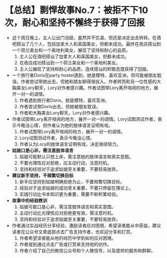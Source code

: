 # 【总结】剽悍故事No.7：被拒不下10次，耐心和坚持不懈终于获得了回报

-   这个周日晚上，主人公出门泡妞，虽然并不饥渴，但还是决定出去转转。在酒吧搭讪了几个人，包括加拿大人和英国美女，但都未成功。最终在夜店搭讪到一个荷兰美女和一个奥地利美女，展现了坚持和耐心的品质。
    1.  主人公在酒吧搭讪了加拿大人和英国美女，但都未成功。
    2.  在夜店成功搭讪到一个荷兰美女和一个奥地利美女。
    3.  主人公展现了坚持和耐心的品质，连续搭讪的积极态度获得了回报。
-   一个旅行者Doris在party hostel遇到，她是模特，喜欢亚洲，但可能被朋友耽误。作者尝试带她出去，但她和朋友聊得很投入。作者转而和另一位性感的大胸美女Lory聊天，Lory对作者感兴趣。作者试图带Lory离开喧闹的地方，展开一对一的调情。
    1.  作者遇到旅行者Doris，她是模特，喜欢亚洲。
    2.  作者尝试带Doris出去，但她被朋友耽误。
    3.  作者和大胸美女Lory聊天，Lory对作者感兴趣。
-   作者试图带Lory离开喧闹的地方，展开一对一的调情。Lory试图测试作者，表示今晚没心情，但作者认为她的肢体语言证明有戏。
    1.  作者试图带Lory离开喧闹的地方，展开一对一的调情。
    2.  Lory试图测试作者，表示今晚没心情。
    3.  作者认为Lory的肢体语言证明有戏，决定继续努力。
-   **姑娘口是心非，需注意肢体语言**
    1.  姑娘可能默认只想上床，需注意她的肢体语言和真实意图。
    2.  不要光理性应对拒绝，应主动行动，注意时机。
    3.  坚持和经验对于追求姑娘至关重要，不要轻易放弃。
-   **建议新手坚持，不频繁切换目标**
    1.  新手应坚持到姑娘明确拒绝为止，不要频繁切换目标。
    2.  经验对于追求姑娘的成功至关重要，不要只停留在理论上。
    3.  实践行动比书本知识更为重要，需要不断积累经验。
-   **故事中的经验教训**
    1.  姑娘可能口是心非，需注意肢体语言和真实意图。
    2.  主动行动比光理性应对拒绝更有效，需注意时机。
    3.  坚持和经验对于追求姑娘至关重要，不要轻易放弃。
-   作者通过实战经历分享经验，激励读者应对困境，希望读者能从中获益。建议读者在公众号文章底部点击广告支持作者，也欢迎分享和打赏。
    1.  作者希望读者能从他的经历中学到如何应对困境。
    2.  作者提到通过点击广告或打赏来支持他的创作。
    3.  作者介绍了自己的微信公众号和个人微信号，以及提供的服务和群聊。